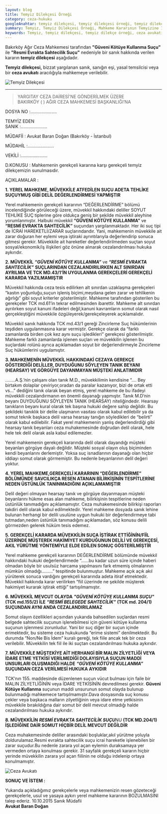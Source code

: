 ```yaml
---
layout: blog
title: Temyiz Dilekçesi Örneği
category: ceza-hukuku
googleAnahtar: temyiz dilekçesi, temyiz dilekçesi örneği, temyiz dilekçe örneği, 
summary: Temyiz, Temyiz Dilekçesi Örneği, Mahkeme Kararının Temyizine İlişkin Dilekçe
keywords: Temyiz, temyiz dilekçesi, temyiz dilekçe örneği, ceza avukatı, ağır ceza avukatı, bakırköy avukat, istanbul avukat
---
```



Bakırköy Ağır Ceza Mahkemesi tarafından **"Güveni Kötüye Kullanma Suçu"** ile **"Resmi Evrakta Sahtecilik Suçu"** nedeniyle bir sanık hakkında verilen kararın **temyiz dilekçesi** aşağıdadır.

**Temyiz dilekçesi,** bizzat yargılanan sanık, sanığın eşi, yasal temsilcisi veya bir **ceza avukatı** aracılığıyla mahkemeye verilebilir.



![Temyiz Dilekçesi](https://camo.githubusercontent.com/d6e21f7765ca395355c37fffd09b270409d648eb/687474703a2f2f692e68697a6c69726573696d2e636f6d2f4e576c6b47502e6a7067 "Temyiz Dilekçesi")


_____________________________________________________________________________________________________________________________


>YARGITAY CEZA DAİRESİ'NE GÖNDERİLMEK ÜZERE          
BAKIRKÖY (   ) AĞIR CEZA MAHKEMESİ BAŞKANLIĞI’NA


DOSYA NO		:.....................

TEMYİZ EDEN           
SANIK		    :.....................

MÜDAFİİ		  : Avukat Baran Doğan (Bakırköy - İstanbul)
				
MÜDAHİL		  :.....................

VEKİLİ		  :.....................

D.KONUSU	  : Mahkemenin gerekçeli kararına karşı gerekçeli temyiz dilekçemizin sunulmasıdır.

AÇIKLAMALAR	  :
			

**1. YEREL MAHKEME, MÜVEKKİLE ATFEDİLEN SUÇU ADETA TEHLİKE SUÇUYMUŞ GİBİ DELİL DEĞERLENDİRMESİ YAPMIŞTIR**

Yerel mahkemenin gerekçeli kararının “DEĞERLENDİRME” bölümü incelendiğinde görüleceği üzere, müvekkil hakkındaki deliller SOYUT TEHLİKE SUÇ tiplerine göre oldukça geniş bir şekilde müvekkil aleyhine yorumlanmıştır. Halbuki müvekkil **“GÜVENİ KÖTÜYE KULLANMA”** ve **“RESMİ EVRAKTA SAHTECİLİK”** suçundan yargılanmaktadır. Her iki suç tipi de İCRAİ HAREKETLİ/ZARAR suçlarındandır. Yani, mahkemenin müvekkile ait zarar doğuran her eylemi veya iştiraki ayrıntılarıyla değerlendirip sonuca gitmesi gerekir. Müvekkile ait hareketler değerlendirilmeden suçtan soyut sosyal/ekonomik/iş ilişkileri göz önüne alınarak cezalandırılması hukuka aykırıdır.    

**2. MÜVEKKİL** ***“GÜVENİ KÖTÜYE KULLANMA”*** ve ***“RESMİ EVRAKTA SAHTECİLİK”*** **SUÇLARINDAN CEZALANDIRILIRKEN ALT SINIRDAN AYRILMA VE TCK MD.43/1’İN UYGULANMA GEREKÇELERİ GEREKÇELİ KARARDA YAZILMAMIŞTIR**

Müvekkil hakkında ceza tesis edilirken alt sınırdan uzaklaşma gerekçeleri “kastın yoğunluğu,suçun işleniş biçimi,meydana gelen zarar ve tehlikenin ağırlığı” gibi soyut kriterler gösterilmiştir. Mahkeme tarafından gösterilen bu gerekçeler TCK md.61’in tekrar edilmesinden ibarettir. Mahkeme alt sınırdan ayrılırken soyut kanuni ifadeleri değil,kanuni kavramların somut olarak nasıl gerçekleştiğini müvekkile özgüleyerek/gerekçeleyerek açıklamalıdır.

Müvekkil sanık hakkında TCK md.43/1 gereği Zincirleme Suç hükümlerinin teşdiden uygulanmasına karar vermiştir. Gerekçe olarak da “farklı zamanlarda birden çok kez aynı suçu işledikleri”  gerekçesi gösterilmiştir. Mahkeme farklı zamanlarda işlenen suçları ve müvekkilin işlenen bu suçlardaki rolünü ayrıca açıklamadan soyut bir değerlendirmeyle Zincirleme Suç hükümlerini uygulamıştır.


**3. MAHKEMENİN MÜVEKKİL HAKKINDAKİ CEZAYA GEREKÇE GÖSTERDİĞİ DELİLLER, DUYDUĞUNU SÖYLEYEN TANIK BEYANI (HEARSAY) VE GÖRGÜYE DAYANMAYAN MÜŞTEKİ ANLATIMIDIR**				

.....…A.Ş.’nin çalışanı olan tanık M.D., müvekkilimin kendisine “.... Bey birtakım dolaplar çeviriyor,oradan da paralar kazanıyor, bizi de ortak etti vs…” dediğini tanık olarak beyan etmiş, yerel mahkeme de bu ifadeyi müvekkili cezalandırmanın en önemli dayanağı yapmıştır. Tanık M.D’nin beyanı DUYDUĞUNU SÖYLEYEN TANIK (HEARSAY) niteliğindedir. Hearsay tanıkların beyanı kural olarak tek başına hukuki değere sahip değildir. Bu şekildeki tanıklık bir delile ulaşmanın vasıtası olarak kabul edilebilir ya da somut teknik başkaca delil varsa hearsay tanığın söyledikleri de “belirti” olarak kabul edilebilir. Fakat yerel mahkemenin yanlış değerlendirdiği gibi hearsay tanık beyanları ceza muhakemesinde doğrudan delil olarak, hele hele tek delil olarak asla kabul edilemezler.

Yerel mahkemenin gerekçeli kararında delil olarak dayandığı müşteki beyanları görgüye dayalı değildir. Müşteki sosyal olayın oluş biçiminden kendi beyanlarını derlemiştir. Yoksa suç isnadlarının dayanağı olan hiçbir iddiayı somut olarak  görmemiştir. Bu nedenle beyanlarının delil değeri yoktur.
 
**4. YEREL MAHKEME,GEREKÇELİ KARARININ “DEĞERLENDİRME” BÖLÜMÜNDE SAVCILIKÇA RESEN ATANAN BİLİRKİŞİNİN TESPİTLERİNE NEDEN ÜSTÜNLÜK TANINMADIĞINI AÇIKLAMAMIŞTIR**     

Delil değeri olmayan hearsay tanık ve görgüye dayanmayan müşteki beyanlarını hükme esas alan mahkeme, bilirkişinin tespitlerine neden üstünlük tanımadığını açıklamamıştır. Ceza muhakemesinde bilirkişi raporları takdiri delil olarak kabul edilmektedir. Yerel mahkeme dosyada sanık lehine bulunan herhangi bir delili usulüne uygun hukuki bir değerlendirmeye tabi tutmadan,neden üstünlük tanımadığını açıklamadan, söz konusu delili görmezden gelerek hüküm tesis edemez.

**5. GEREKÇELİ KARARDA MÜVEKKİLİN SUÇA İŞTİRAK ETTİĞİNİN/FİİL ÜZERİNDE MÜŞTEREK HAKİMİYET KURDUĞUNUN DELİLİ VE  GEREKÇESİ, AKIL YÜRÜTME YÖNTEMİYLE ELDE EDİLEN SONUÇ GÖSTERİLMİŞTİR** 
	
Yerel mahkeme gerekçeli kararının DEĞERLENDİRME bölümünde müvekkil hakkındaki hukuki değerlendirmede “……bu kadar uzun süre içinde haberi olmadan böyle bir usulsüz harcama yapılmasını fark etmemiş olmalarının mümkün olmadığı………” tespitinde bulunmuştur. Mahkeme açık açık akıl yürüterek sonuca vardığını gerekçeli kararında adeta itiraf etmektedir. Müvekkil hakkında karar verilirken “fiil üzerinde ne şekilde müşterek hakimiyet kurarak iştirak ettiği” tartışılmamıştır.




**6. MÜVEKKİL MEVCUT OLAYDA** ***"GÜVENİ KÖTÜYE KULLANMA SUÇU"*** **(TCK md.155/2) İLE** ***“RESMİ BELEGEDE SAHTECİLİK”*** **(TCK md. 204/1) SUÇUNDAN AYNI ANDA CEZALANDIRILAMAZ** 			

Somut olayın özellikleri açısından 	yukarıda bahsedilen suçlardan resmi belgede sahtecilik suçunun işlenebilmesi için güveni kötüye kullanma suçunun işlenmesi zorunludur. Yani bir suç diğer bir suçun içinde erimektedir, bu sisteme ceza hukukunda “erime sistemi” denilmektedir. Bu durumda “Non/Ne Bis İdem” kuralı gereği, tek fiile ancak tek bir ceza verilebilir. Müvekkilin tek fiil ile iki suçtan cezalandırılması hukuka aykırıdır.

**7. MÜVEKKİLE MÜŞTEKİYE AİT HERHANGİ BİR MALIN ZİLYETLİĞİ VEYA İDARE ETME YETKİSİ VERİLMEDİĞİ DOLAYISIYLA SUÇUN MADDİ UNSURLARI OLUŞMADIĞI HALDE** ***“GÜVENİ KÖTÜYE KULLANMA”*** **SUÇUNDAN CEZA VERİLMESİ HUKUKA AYKIDIR**	

TCK’nın 155. maddesinde düzenlenen suçun vücut bulması için faile bir MALIN ZİLYETLİĞİNİN veya İDARE YETKİSİNİN devredilmesi gerekir. **Güveni Kötüye Kullanma** suçunun maddi unsurunun somut olayda bulunup bulunmadığı mahkemece tartışılmamıştır.Dava dosyasında suç konusu çekler veya başkaca malların zilyetliğinin veya idare etme yetkisinin müvekkile bırakıldığına dair somut bir delil mevcut olmadığı halde cezalandırılması hukuka aykırıdır.

**8. MÜVEKKİLİN** ***RESMİ EVRAKTA SAHTECİLİK SUÇU***NU **(TCK MD.204/1) İŞLEDİĞİNE DAİR SOMUT HİÇBİR DELİL MEVCUT DEĞİLDİR**

Ceza muhakemesinde deliller arasındaki boşluklar,akıl yürütme yoluyla doldurulamaz.Resmi evrakta sahtecilik suçu icrai hareketle işlenebilen bir zarar suçudur.Bu nedenle zarara yol açan eylemin duraksamaya yer vermeden ortaya konulması gerekir. 31 sayfalık gerekçeli kararın hiçbir yerinde müvekkilin zarara yol açan fiilinin ne olduğu irdelenip ortaya konulmamıştır.

![Ceza Avukatı](https://camo.githubusercontent.com/b5ba5f5e2364aab496a1fe6f30aae33b08487779/687474703a2f2f70616b697374616e6372696d696e616c7265636f7264732e636f6d2f77702d636f6e74656e742f75706c6f6164732f323031322f31312f312d4261696c2d6f662d416d69722d736576656e2d6f74686572732d636f6e6669726d65642d323930783136302e6a7067 "Ceza Avukatı")


**SONUÇ VE İSTEM	:**  

Yukarıda açıkladığımız gerekçelerle veya mahkemenizin resen gözeteceği gerekçelerle, usul ve yasaya aykırı yerel mahkeme kararının BOZULMASINI talep ederiz. 10.10.2015
							                                	Sanık Müdafii                   
							                                	**Avukat Baran Doğan**
								                                
